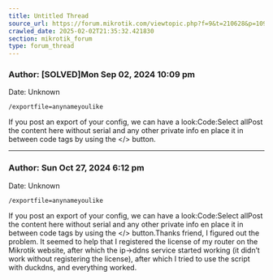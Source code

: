 ```yaml
---
title: Untitled Thread
source_url: https://forum.mikrotik.com/viewtopic.php?f=9&t=210628&p=1095089#p1095089
crawled_date: 2025-02-02T21:35:32.421830
section: mikrotik_forum
type: forum_thread
---
```


### Author: [SOLVED]Mon Sep 02, 2024 10:09 pm
Date: Unknown

```
/exportfile=anynameyoulike
```

If you post an export of your config, we can have a look:Code:Select allPost the content here without serial and any other private info en place it in between code tags by using the </> button.


---
### Author: Sun Oct 27, 2024 6:12 pm
Date: Unknown

```
/exportfile=anynameyoulike
```

If you post an export of your config, we can have a look:Code:Select allPost the content here without serial and any other private info en place it in between code tags by using the </> button.Thanks friend, I figured out the problem. It seemed to help that I registered the license of my router on the Mikrotik website, after which the ip->ddns service started working (it didn’t work without registering the license), after which I tried to use the script with duckdns, and everything worked.

